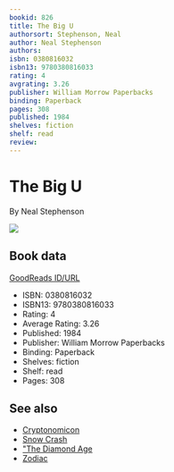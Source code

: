 ```yaml
---
bookid: 826
title: The Big U
authorsort: Stephenson, Neal
author: Neal Stephenson
authors: 
isbn: 0380816032
isbn13: 9780380816033
rating: 4
avgrating: 3.26
publisher: William Morrow Paperbacks
binding: Paperback
pages: 308
published: 1984
shelves: fiction
shelf: read
review: 
---
```


# The Big U

By Neal Stephenson

![](https://i.gr-assets.com/images/S/compressed.photo.goodreads.com/books/1407709321l/826.jpg)

## Book data

[GoodReads ID/URL](https://www.goodreads.com/book/show/826)

- ISBN: 0380816032
- ISBN13: 9780380816033
- Rating: 4
- Average Rating: 3.26
- Published: 1984
- Publisher: William Morrow Paperbacks
- Binding: Paperback
- Shelves: fiction
- Shelf: read
- Pages: 308


## See also

- [Cryptonomicon](Cryptonomicon.md)
- [Snow Crash](Snow_Crash.md)
- ["The Diamond Age](The_Diamond_Age-_or__A_Young_Ladys_Illustrated_Primer.md)
- [Zodiac](Zodiac-_The_Eco-Thriller.md)
